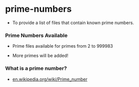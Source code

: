 # prime-numbers

* To provide a list of files that contain known prime numbers.

### Prime Numbers Available

* Prime files available for primes from 2 to 999983

* More primes will be added!

### What is a prime number?

* [en.wikipedia.org/wiki/Prime_number](https://en.wikipedia.org/wiki/Prime_number)

